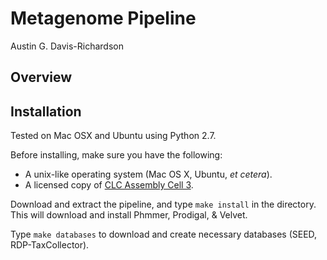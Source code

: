 # Metagenome Pipeline

Austin G. Davis-Richardson

## Overview

## Installation

Tested on Mac OSX and Ubuntu using Python 2.7.

Before installing, make sure you have the following:

- A unix-like operating system (Mac OS X, Ubuntu, _et cetera_).
- A licensed copy of [CLC Assembly Cell 3](http://clcbio.com).

Download and extract the pipeline, and type `make install` in the directory. This will download and install Phmmer, Prodigal, & Velvet.

Type `make databases` to download and create necessary databases (SEED, RDP-TaxCollector).